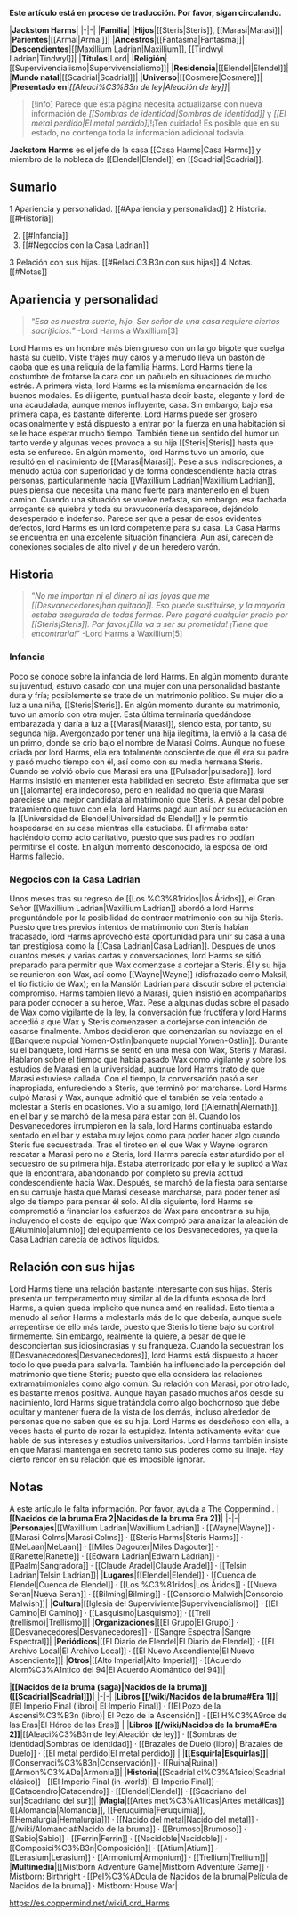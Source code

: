 **Este artículo está en proceso de traducción. Por favor, sigan circulando.**


|**Jackstom Harms**|
|-|-|
|**Familia**|
|**Hijos**|[[Steris\|Steris]], [[Marasi\|Marasi]]|
|**Parientes**|[[Armal\|Armal]]|
|**Ancestros**|[[Fantasma\|Fantasma]]|
|**Descendientes**|[[Maxillium Ladrian\|Maxillium]], [[Tindwyl Ladrian\|Tindwyl]]|
|**Títulos**|Lord|
|**Religión**|[[Supervivencialismo\|Supervivencialismo]]|
|**Residencia**|[[Elendel\|Elendel]]|
|**Mundo natal**|[[Scadrial\|Scadrial]]|
|**Universo**|[[Cosmere\|Cosmere]]|
|**Presentado en**|*[[Aleaci%C3%B3n de ley\|Aleación de ley]]*|

> [!info] Parece que esta página necesita actualizarse con nueva información de *[[Sombras de identidad\|Sombras de identidad]]* y *[[El metal perdido\|El metal perdido]]*!¡Ten cuidado! Es posible que en su estado, no contenga toda la información adicional todavía.

**Jackstom Harms** es el jefe de la casa [[Casa Harms\|Casa Harms]] y miembro de la nobleza de [[Elendel\|Elendel]] en [[Scadrial\|Scadrial]].

## Sumario

1 Apariencia y personalidad. [[#Apariencia y personalidad]] 
2 Historia. [[#Historia]] 

2. [[#Infancia]] 
2. [[#Negocios con la Casa Ladrian]] 


3 Relación con sus hijas. [[#Relaci.C3.B3n con sus hijas]] 
4 Notas. [[#Notas]] 


## Apariencia y personalidad
>“*Esa es nuestra suerte, hijo. Ser señor de una casa requiere ciertos sacrificios.*”
\-Lord Harms a Waxillium[3]

Lord Harms es un hombre más bien grueso con un largo bigote que cuelga hasta su cuello. Viste trajes muy caros y a menudo lleva un bastón de caoba que es una reliquia de la familia Harms. Lord Harms tiene la costumbre de frotarse la cara con un pañuelo en situaciones de mucho estrés.
A primera vista, lord Harms es la mismísma encarnación de los buenos modales. Es diligente, puntual hasta decir basta, elegante y lord de una acaudalada, aunque menos influyente, casa. Sin embargo, bajo esa primera capa, es bastante diferente. Lord Harms puede ser grosero ocasionalmente y está dispuesto a entrar por la fuerza en una habitación si se le hace esperar mucho tiempo. También tiene un sentido del humor un tanto verde y algunas veces provoca a su hija [[Steris\|Steris]] hasta que esta se enfurece. En algún momento, lord Harms tuvo un amorío, que resultó en el nacimiento de [[Marasi\|Marasi]]. Pese a sus indiscreciones, a menudo actúa con superioridad y de forma condescendiente hacia otras personas, particularmente hacia [[Waxillium Ladrian\|Waxillium Ladrian]], pues piensa que necesita una mano fuerte para mantenerlo en el buen camino. Cuando una situación se vuelve nefasta, sin embargo, esa fachada arrogante se quiebra y toda su bravuconería desaparece, dejándolo desesperado e indefenso.
Parece ser que a pesar de esos evidentes defectos, lord Harms es un lord competente para su casa. La Casa Harms se encuentra en una excelente situación financiera. Aun así, carecen de conexiones sociales de alto nivel y de un heredero varón.

## Historia
>“*No me importan ni el dinero ni las joyas que me [[Desvanecedores\|han quitado]]. Eso puede sustituirse, y la mayoría estaba asegurada de todas formas. Pero pagaré cualquier precio por [[Steris\|Steris]]. Por favor.¡Ella va a ser su prometida! ¡Tiene que encontrarla!*”
\-Lord Harms a Waxillium[5]

### Infancia
Poco se conoce sobre la infancia de lord Harms. En algún momento durante su juventud, estuvo casado con una mujer con una personalidad bastante dura y fría; posiblemente se trate de un matrimonio político. Su mujer dio a luz a una niña, [[Steris\|Steris]]. En algún momento durante su matrimonio, tuvo un amorío con otra mujer. Esta última terminaría quedándose embarazada y daría a luz a [[Marasi\|Marasi]], siendo esta, por tanto, su segunda hija. Avergonzado por tener una hija ilegítima, la envió a la casa de un primo, donde se crio bajo el nombre de Marasi Colms. Aunque no fuese criada por lord Harms, ella era totalmente consciente de que él era su padre y pasó mucho tiempo con él, así como con su media hermana Steris.
Cuando se volvió obvio que Marasi era una [[Pulsador\|pulsadora]], lord Harms insistió en mantener esta habilidad en secreto. Este afirmaba que ser un [[alomante] era indecoroso, pero en realidad no quería que Marasi pareciese una mejor candidata al matrimonio que Steris. A pesar del pobre tratamiento que tuvo con ella, lord Harms pagó aun así por su educación en la [[Universidad de Elendel\|Universidad de Elendel]] y le permitió hospedarse en su casa mientras ella estudiaba. Él afirmaba estar haciéndolo como acto caritativo, puesto que sus padres no podían permitirse el coste. En algún momento desconocido, la esposa de lord Harms falleció.

### Negocios con la Casa Ladrian
Unos meses tras su regreso de [[Los %C3%81ridos\|los Áridos]], el Gran Señor [[Waxillium Ladrian\|Waxillium Ladrian]] abordó a lord Harms preguntándole por la posibilidad de contraer matrimonio con su hija Steris. Puesto que tres previos intentos de matrimonio con Steris habían fracasado, lord Harms aprovechó esta oportunidad para unir su casa a una tan prestigiosa como la [[Casa Ladrian\|Casa Ladrian]]. Después de unos cuantos meses y varias cartas y conversaciones, lord Harms se sitió preparado para permitir que Wax comenzase a cortejar a Steris. Él y su hija se reunieron con Wax, así como [[Wayne\|Wayne]] (disfrazado como Maksil, el tío ficticio de Wax); en la Mansión Ladrian para discutir sobre el potencial compromiso. Harms también llevó a Marasi, quien insistió en acompañarlos para poder conocer a su héroe, Wax. Pese a algunas dudas sobre el pasado de Wax como vigilante de la ley, la conversación fue fructífera y lord Harms accedió a que Wax y Steris comenzasen a cortejarse con intención de casarse finalmente. Ambos decidieron que comenzarían su noviazgo en el [[Banquete nupcial Yomen-Ostlin\|banquete nupcial Yomen-Ostlin]].
Durante su el banquete, lord Harms se sentó en una mesa con Wax, Steris y Marasi. Hablaron sobre el tiempo que había pasado Wax como vigilante y sobre los estudios de Marasi en la universidad, auqnue lord Harms trato de que Marasi estuviese callada. Con el tiempo, la conversación pasó a ser inapropiada, enfureciendo a Steris, que terminó por marcharse. Lord Harms culpó Marasi y Wax, aunque admitió que el también se veía tentado a molestar a Steris en ocasiones. Vio a su amigo, lord [[Alernath\|Alernath]], en el bar y se marchó de la mesa para estar con él. Cuando los Desvanecedores irrumpieron en la sala, lord Harms continuaba estando sentado en el bar y estaba muy lejos como para poder hacer algo cuando Steris fue secuestrada.
Tras el tiroteo en el que Wax y Wayne lograron rescatar a Marasi pero no a Steris, lord Harms parecía estar aturdido por el secuestro de su primera hija. Estaba aterrorizado por ella y le suplicó a Wax que la encontrara, abandonando por completo su previa actitud condescendiente hacia Wax. Después, se marchó de la fiesta para sentarse en su carruaje hasta que Marasi desease marcharse, para poder tener así algo de tiempo para pensar él solo. Al día siguiente, lord Harms se comprometió a financiar los esfuerzos de Wax para encontrar a su hija, incluyendo el coste del equipo que Wax compró para analizar la aleación de [[Aluminio\|aluminio]] del equipamiento de los Desvanecedores, ya que la Casa Ladrian carecía de activos líquidos.

## Relación con sus hijas
Lord Harms tiene una relación bastante interesante con sus hijas. Steris presenta un temperamento muy similar al de la difunta esposa de lord Harms, a quien queda implícito que nunca amó en realidad. Esto tienta a menudo al señor Harms a molestarla más de lo que debería, aunque suele arrepentirse de ello más tarde, puesto que Steris lo tiene bajo su control firmemente. Sin embargo, realmente la quiere, a pesar de que le desconciertan sus idiosincrasias y su franqueza. Cuando la secuestran los [[Desvanecedores\|Desvanecedores]], lord Harms está dispuesto a hacer todo lo que pueda para salvarla. También ha influenciado la percepción del matrimonio que tiene Steris; puesto que ella considera las relaciones extramatrimoniales como algo común.
Su relación con Marasi, por otro lado, es bastante menos positiva. Aunque hayan pasado muchos años desde su nacimiento, lord Harms sigue tratándola como algo bochornoso que debe ocultar y mantener fuera de la vista de los demás, incluso alrededor de personas que no saben que es su hija. Lord Harms es desdeñoso con ella, a veces hasta el punto de rozar la estupidez. Intenta activamente evitar que hable de sus intereses y estudios universitarios. Lord Harms también insiste en que Marasi mantenga en secreto tanto sus poderes como su linaje. Hay cierto rencor en su relación que es imposible ignorar.

## Notas

A este artículo le falta información. Por favor, ayuda a The Coppermind .
|**[[Nacidos de la bruma Era 2\|Nacidos de la bruma Era 2]]**|
|-|-|
|**Personajes**|[[Waxillium Ladrian\|Waxillium Ladrian]] · [[Wayne\|Wayne]] · [[Marasi Colms\|Marasi Colms]] · [[Steris Harms\|Steris Harms]] · [[MeLaan\|MeLaan]] · [[Miles Dagouter\|Miles Dagouter]] · [[Ranette\|Ranette]] · [[Edwarn Ladrian\|Edwarn Ladrian]] · [[Paalm\|Sangradora]] · [[Claude Aradel\|Claude Aradel]] · [[Telsin Ladrian\|Telsin Ladrian]]|
|**Lugares**|[[Elendel\|Elendel]] · [[Cuenca de Elendel\|Cuenca de Elendel]] · [[Los %C3%81ridos\|Los Áridos]] · [[Nueva Seran\|Nueva Seran]] · [[Bilming\|Bilming]] · [[Consorcio Malwish\|Consorcio Malwish]]|
|**Cultura**|[[Iglesia del Superviviente\|Supervivencialismo]] · [[El Camino\|El Camino]] · [[Lasquismo\|Lasquismo]] · [[Trell (trellismo)\|Trellismo]]|
|**Organizaciones**|[[El Grupo\|El Grupo]] · [[Desvanecedores\|Desvanecedores]] · [[Sangre Espectral\|Sangre Espectral]]|
|**Periódicos**|[[El Diario de Elendel\|El Diario de Elendel]] · [[El Archivo Local\|El Archivo Local]] · [[El Nuevo Ascendiente\|El Nuevo Ascendiente]]|
|**Otros**|[[Alto Imperial\|Alto Imperial]] · [[Acuerdo Alom%C3%A1ntico del 94\|El Acuerdo Alomántico del 94]]|

|**[[Nacidos de la bruma (saga)\|Nacidos de la bruma]] ([[Scadrial\|Scadrial]])**|
|-|-|
|**Libros [[/wiki/Nacidos de la bruma#Era 1]]**|[[El Imperio Final (libro)\| El Imperio Final]] · [[El Pozo de la Ascensi%C3%B3n (libro)\| El Pozo de la Ascensión]] · [[El H%C3%A9roe de las Eras\|El Héroe de las Eras]] |
|**Libros [[/wiki/Nacidos de la bruma#Era 2]]**|[[Aleaci%C3%B3n de ley\|Aleación de ley]] · [[Sombras de identidad\|Sombras de identidad]] · [[Brazales de Duelo (libro)\| Brazales de Duelo]] · [[El metal perdido\|El metal perdido]]  |
|**[[Esquirla\|Esquirlas]]**|[[Conservaci%C3%B3n\|Conservación]] · [[Ruina\|Ruina]] · [[Armon%C3%ADa\|Armonía]]|
|**Historia**|[[Scadrial cl%C3%A1sico\|Scadrial clásico]] · [[El Imperio Final (in-world)\| El Imperio Final]] · [[Catacendro\|Catacendro]] · [[Elendel\|Elendel]] · [[Scadriano del sur\|Scadriano del sur]]|
|**Magia**|[[Artes met%C3%A1licas\|Artes metálicas]] ([[Alomancia\|Alomancia]], [[Feruquimia\|Feruquimia]], [[Hemalurgia\|Hemalurgia]]) · [[Nacido del metal\|Nacido del metal]] · [[/wiki/Alomancia#Nacido de la bruma]] · [[Brumoso\|Brumoso]] · [[Sabio\|Sabio]] · [[Ferrin\|Ferrin]] · [[Nacidoble\|Nacidoble]] · [[Composici%C3%B3n\|Composición]] · [[Atium\|Atium]] · [[Lerasium\|Lerasium]] · [[Armonium\|Armonium]] · [[Trellium\|Trellium]]|
|**Multimedia**|[[Mistborn Adventure Game\|Mistborn Adventure Game‎‎]] · Mistborn: Birthright · [[Pel%C3%ADcula de Nacidos de la bruma\|Película de Nacidos de la bruma]] · Mistborn: House War|



https://es.coppermind.net/wiki/Lord_Harms